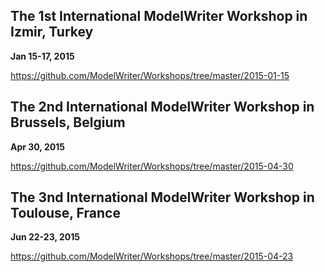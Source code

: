 The 1st International ModelWriter Workshop in Izmir, Turkey
---
**Jan 15-17, 2015**

https://github.com/ModelWriter/Workshops/tree/master/2015-01-15



The 2nd International ModelWriter Workshop in Brussels, Belgium
---
**Apr 30, 2015**

https://github.com/ModelWriter/Workshops/tree/master/2015-04-30


The 3nd International ModelWriter Workshop in Toulouse, France
---
**Jun 22-23, 2015**

https://github.com/ModelWriter/Workshops/tree/master/2015-04-23
